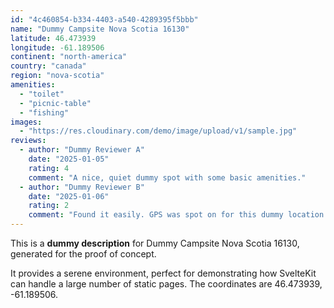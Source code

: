 ```yaml
---
id: "4c460854-b334-4403-a540-4289395f5bbb"
name: "Dummy Campsite Nova Scotia 16130"
latitude: 46.473939
longitude: -61.189506
continent: "north-america"
country: "canada"
region: "nova-scotia"
amenities:
  - "toilet"
  - "picnic-table"
  - "fishing"
images:
  - "https://res.cloudinary.com/demo/image/upload/v1/sample.jpg"
reviews:
  - author: "Dummy Reviewer A"
    date: "2025-01-05"
    rating: 4
    comment: "A nice, quiet dummy spot with some basic amenities."
  - author: "Dummy Reviewer B"
    date: "2025-01-06"
    rating: 2
    comment: "Found it easily. GPS was spot on for this dummy location."
---
```


This is a **dummy description** for Dummy Campsite Nova Scotia 16130, generated for the proof of concept.

It provides a serene environment, perfect for demonstrating how SvelteKit can handle a large number of static pages. The coordinates are 46.473939, -61.189506.
